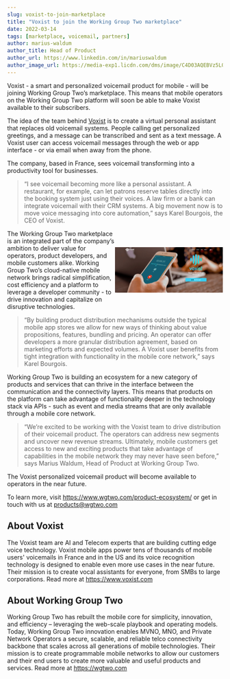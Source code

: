 ```yaml
---
slug: voxist-to-join-marketplace
title: "Voxist to join the Working Group Two marketplace"
date: 2022-03-14
tags: [marketplace, voicemail, partners]
author: marius-waldum
author_title: Head of Product
author_url: https://www.linkedin.com/in/mariuswaldum
author_image_url: https://media-exp1.licdn.com/dms/image/C4D03AQEBVz5L0pV2Rg/profile-displayphoto-shrink_200_200/0/1517238318977?e=1652313600&v=beta&t=_4r_BIJ8AuO1zgci95b389OTEe84H1Oseylw2RY4XHU
---
```


Voxist - a smart and personalized voicemail product for mobile - will be joining Working Group Two’s marketplace. This means that mobile operators on the Working Group Two platform will soon be able to make Voxist available to their subscribers. 

<!--truncate-->

The idea of the team behind [Voxist](www.voxist.com) is to create a virtual personal assistant that replaces old voicemail systems. People calling get personalized greetings, and a message can be transcribed and sent as a text message. A Voxist user can access voicemail messages through the web or app interface - or via email when away from the phone. 

The company, based in France, sees voicemail transforming into a productivity tool for businesses. 

> “I see voicemail becoming more like a personal assistant. A restaurant, for example, can let patrons reserve tables directly into the booking system just using their voices. A law firm or a bank can integrate voicemail with their CRM systems. A big movement now is to move voice messaging into core automation,” says Karel Bourgois, the CEO of Voxist. 

<img width="50%" align="right" style="display: block; margin:40px auto;"
     src="website/static/img/blog/voxist3.png"/>

The Working Group Two marketplace is an integrated part of the company’s ambition to deliver value for operators, product developers, and mobile customers alike. Working Group Two’s cloud-native mobile network brings radical simplification, cost efficiency and a platform to leverage a developer community - to drive innovation and capitalize on disruptive technologies. 

> “By building product distribution mechanisms outside the typical mobile app stores we allow for new ways of thinking about value propositions, features, bundling and pricing. An operator can offer developers a more granular distribution agreement, based on marketing efforts and expected volumes. A Voxist user benefits from tight integration with functionality in the mobile core network,” says Karel Bourgois. 

Working Group Two is building an ecosystem for a new category of products and services that can thrive in the interface between the communication and the connectivity layers. This means that products on the platform can take advantage of functionality deeper in the technology stack via APIs - such as event and media streams that are only available through a mobile core network. 

> “We’re excited to be working with the Voxist team to drive distribution of their voicemail product. The operators can address new segments and uncover new revenue streams. Ultimately, mobile customers get access to new and exciting products that take advantage of capabilities in the mobile network they may never have seen before,” says Marius Waldum, Head of Product at Working Group Two. 

The Voxist personalized voicemail product will become available to operators in the near future. 

To learn more, visit https://www.wgtwo.com/product-ecosystem/ or get in touch with us at products@wgtwo.com 

## About Voxist
The Voxist team are AI and Telecom experts that are building cutting edge voice technology. Voxist mobile apps power tens of thousands of mobile users' voicemails in France and in the US and its voice recognition technology is designed to enable even more use cases in the near future. Their mission is to create vocal assistants for everyone, from SMBs to large corporations. Read more at https://www.voxist.com

## About Working Group Two
Working Group Two has rebuilt the mobile core for simplicity, innovation, and efficiency – leveraging the web-scale playbook and operating models. Today, Working Group Two innovation enables MVNO, MNO, and Private Network Operators a secure, scalable, and reliable telco connectivity backbone that scales across all generations of mobile technologies. Their mission is to create programmable mobile networks to allow our customers and their end users to create more valuable and useful products and services. Read more at https://wgtwo.com






